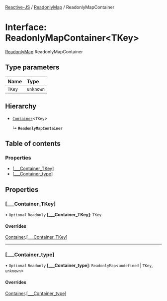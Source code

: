 [Reactive-JS](../README.md) / [ReadonlyMap](../modules/ReadonlyMap.md) / ReadonlyMapContainer

# Interface: ReadonlyMapContainer<TKey\>

[ReadonlyMap](../modules/ReadonlyMap.md).ReadonlyMapContainer

## Type parameters

| Name | Type |
| :------ | :------ |
| `TKey` | `unknown` |

## Hierarchy

- [`Container`](types.Container.md)<`TKey`\>

  ↳ **`ReadonlyMapContainer`**

## Table of contents

### Properties

- [[\_\_\_Container\_TKey]](ReadonlyMap.ReadonlyMapContainer.md#[___container_tkey])
- [[\_\_\_Container\_type]](ReadonlyMap.ReadonlyMapContainer.md#[___container_type])

## Properties

### [\_\_\_Container\_TKey]

• `Optional` `Readonly` **[\_\_\_Container\_TKey]**: `TKey`

#### Overrides

[Container](types.Container.md).[[___Container_TKey]](types.Container.md#[___container_tkey])

___

### [\_\_\_Container\_type]

• `Optional` `Readonly` **[\_\_\_Container\_type]**: `ReadonlyMap`<`undefined` \| `TKey`, `unknown`\>

#### Overrides

[Container](types.Container.md).[[___Container_type]](types.Container.md#[___container_type])
